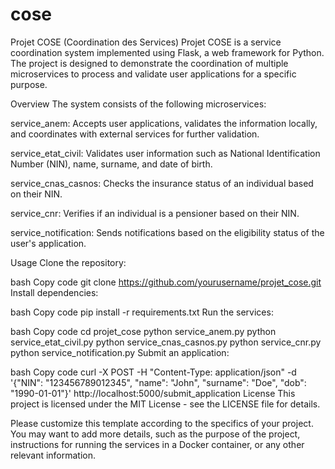 # cose
Projet COSE (Coordination des Services)
Projet COSE is a service coordination system implemented using Flask, a web framework for Python. The project is designed to demonstrate the coordination of multiple microservices to process and validate user applications for a specific purpose.

Overview
The system consists of the following microservices:

service_anem: Accepts user applications, validates the information locally, and coordinates with external services for further validation.

service_etat_civil: Validates user information such as National Identification Number (NIN), name, surname, and date of birth.

service_cnas_casnos: Checks the insurance status of an individual based on their NIN.

service_cnr: Verifies if an individual is a pensioner based on their NIN.

service_notification: Sends notifications based on the eligibility status of the user's application.

Usage
Clone the repository:

bash
Copy code
git clone https://github.com/yourusername/projet_cose.git
Install dependencies:

bash
Copy code
pip install -r requirements.txt
Run the services:

bash
Copy code
cd projet_cose
python service_anem.py
python service_etat_civil.py
python service_cnas_casnos.py
python service_cnr.py
python service_notification.py
Submit an application:

bash
Copy code
curl -X POST -H "Content-Type: application/json" -d '{"NIN": "123456789012345", "name": "John", "surname": "Doe", "dob": "1990-01-01"}' http://localhost:5000/submit_application
License
This project is licensed under the MIT License - see the LICENSE file for details.

Please customize this template according to the specifics of your project. You may want to add more details, such as the purpose of the project, instructions for running the services in a Docker container, or any other relevant information.
